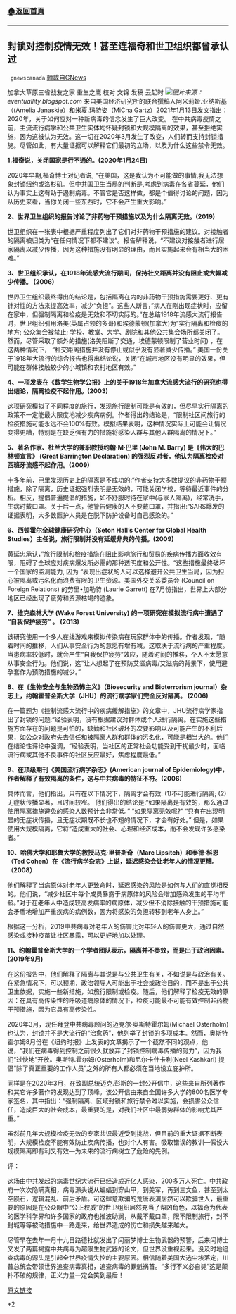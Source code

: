 ###  [:house:返回首頁](https://github.com/ourhimalayas/txt)
---

## 封锁对控制疫情无效！甚至连福奇和世卫组织都曾承认过
` gnewscanada` [轉載自GNews](https://gnews.org/zh-hans/768497/)

加拿大草原三省战友之家 重生之鹰
校对 文锦
发稿 云起时
![]()![](https://gnews.org/wp-content/uploads/2021/01/eventuallity.blogspot.com_-1.jpg)*图片来源：eventuallity.blogspot.com*
来自美国经济研究所的联合撰稿人阿米莉娅.亚纳斯基（(Amelia Janaskie）和米夏.玛特姿（MiCha Gartz）2021年1月13日发文指出：2020年，关于如何应对一种新病毒的信念发生了巨大改变。 在中共病毒疫情之前，主流流行病学和公共卫生实体均怀疑封锁和大规模隔离的效果，甚至拒绝实施，因为这被认为无效。这一切在2020年3月发生了改变，人们转而支持封锁措施。尽管如此，有大量证据可以解释它们最初的立场，以及为什么这些禁令无效。

**1.福奇说，关闭国家是行不通的。(2020年1月24日)**

2020年早期,福奇博士对记者说, “在美国，这是我认为不可能做的事情,我无法想象封锁纽约或洛杉矶。但中共国卫生当局的判断是,考虑到病毒在各省蔓延，他们认为事实上这有助于遏制病毒。不管它是否这样做，都是个值得讨论的问题，因为从历史来看，当你关闭一些东西时，它不会产生重大影响。”

**2、世界卫生组织的报告讨论了非药物干预措施以及为什么隔离无效。(2019)**

世卫组织在一张表中根据严重程度列出了它们对非药物干预措施的建议。对接触者的隔离被归类为“在任何情况下都不建议”。报告解释说，“不建议对接触者进行居家隔离以减少传播，因为这种措施没有明显的理由，而且实施起来会有相当大的困难。”

**3、世卫组织承认，在1918年流感大流行期间，保持社交距离并没有阻止或大幅减少传播。 (2006)**

世界卫生组织最终得出的结论是，包括隔离在内的非药物干预措施需要更好、更有针对性的方法来提高效率，减少“负担”。这些人断言，”病人在刚出现症状时，应留在家中，但强制隔离和检疫是无效和不切实际的。”在总结1918年流感大流行报告时，世卫组织引用洛美(英属占领的多哥)和埃德蒙顿(加拿大)为”实行隔离和检疫的地方; 公众集会被禁止; 学校、教堂、大学、剧院和其他公共集会场所都关闭了。然而，尽管采取了额外的措施(洛美阻断了交通，埃德蒙顿限制了营业时间) ，在这两种情况下， “社交距离措施并没有停止或似乎没有显著减少传播。” 美国一份关于1918年大流行的综合报告也得出结论说，关闭“在城市地区没有明显的效果，但可能在群体接触较少的小城镇和农村地区有效。”

**4、一项发表在《数学生物学公报》上的关于1918年加拿大流感大流行的研究也得出结论，隔离检疫不起作用。(2003)**

这项研究模拟了不同程度的旅行，发现旅行限制可能是有效的，但尽早实行隔离的政策不一定能最大限度地减少疾病病例。作者得出的结论是，“限制社区间旅行的检疫措施可能永远不会100%有效。模拟结果表明，这种情况实际上可能会让情况变得更糟，特别是在缺乏强有力的措施将感染人群与其他人群隔离的情况下。”

**5、著名作家、杜兰大学的兼职教授约翰·M·巴里 (John M. Barry) 是《伟大的巴林顿宣言》 (Great Barrington Declaration) 的强烈反对者，他认为隔离检疫对西班牙流感不起作用。(2009)**

十多年前，巴里发现历史上的隔离是不成功的:“作者支持大多数提议的非药物干预措施，除了隔离，历史证据强烈表明是无效的，可能关闭学校，等待最近事件的分析。相反，提倡普遍提倡的措施，如不舒服时待在家中(与家人隔离)，经常洗手，生病时戴口罩。关于后一点，他警告健康的人不要戴口罩，并指出:“SARS爆发的证据表明，大多数医护人员是在脱下防护设备时自己感染的。”

**6、西顿霍尔全球健康研究中心（Seton Hall’s Center for Global Health Studies）主任说，旅行限制并没有延缓非典的传播。(2009)**

黄延忠承认，”旅行限制和检疫措施在阻止影响旅行和贸易的疾病传播方面收效有限，阻碍了全球应对疾病爆发所必需的那种透明度和公开性。“这些措施最终破坏一个国家的监测能力, 因为 “表现出症状的人可以选择避开公共卫生当局，因为担心被隔离或污名化而浪费有限的卫生资源。美国外交关系委员会 (Council on Foreign Relations) 的劳里•加勒特 (Laurie Garrett) 在7月份指出，世界上大部分地区已经出现了疲劳和资源枯竭的迹象。

**7、维克森林大学 (Wake Forest University) 的一项研究在模拟流行病中遭遇了 “自我保护疲劳” 。 (2013)**

该研究使用一个多人在线游戏来模拟传染病在玩家群体中的传播。作者发现，“随着时间的推移，人们从事安全行为的意愿有增有减，这取决于流行病的严重程度。当患病率较低时，就会产生“自我保护疲劳”效应，随着时间的推移，个人不太愿意从事安全行为。他们说，这“让人想起了在预防艾滋病毒/艾滋病的背景下，使用避孕套作为预防措施的减少。”

**8、在《生物安全与生物恐怖主义》（Biosecurity and Bioterrorism journal）杂志上，约翰霍普金斯大学（JHU）的流行病学家们完全反对隔离。 (2006)**

在一篇题为《控制流感大流行中的疾病缓解措施》的文章中，JHU流行病学家指出了封锁的问题:“经验表明，没有根据建议对群体或个人进行隔离。在实施这些措施方面存在的问题是可怕的，缺勤和社区破坏的次要影响以及可能产生的不利后果，如公众对政府失去信任和被隔离人群和群体的污名化，可能是相当大的。他们在结论性评论中强调，“经验表明，当社区的正常社会功能受到干扰最少时，面临流行病或其他不良事件的社区反应最好，焦虑程度最低。”

**9、在顶级期刊《美国流行病学杂志》(American journal of Epidemiology)中，作者解释了有效隔离的条件，这与中共病毒的特征不符。(2006)**

具体而言，他们指出，只有在以下情况下，隔离才会有效:
(1)不可能进行隔离;
(2)无症状传播显著，且时间较窄。
他们得出的结论是:“如果隔离是有效的，那么通过使用隔离措施避免的感染人数预计会非常低。” “如果隔离无效呢?” “只有在出现明显的无症状传播，且无症状期既不长也不短的情况下，才会有好处。” 但是，如果使用大规模隔离，它将“造成重大的社会、心理和经济成本，而不会发现许多感染者。”

**10、哈佛大学和耶鲁大学的教授马克·里普斯奇（Marc Lipsitch）和泰德·科恩（Ted Cohen）在《流行病学杂志》上说，延迟感染会让老年人的情况更糟。（2008）**

他们解释了当病原体对老年人更致命时，延迟感染的风险是如何与人们的直觉相反的。他们说，“减少社区中每个成员暴露于病原体的风险会增加感染发生的平均年龄。”对于在老年人中造成较高发病率的病原体，减少但不消除接触的干预措施可能会矛盾地增加严重疾病的病例数，因为将感染的负担转移到老年人身上。”

根据这一分析，2019中共病毒对老年人的伤害比对年轻人的伤害更大，通过自然感染或接种疫苗让社区暴露，可以更好地加以处理。

**11、约翰霍普金斯大学的一个学者团队表示，隔离并不奏效，而是出于政治因素。(2019年9月)**

在这份报告中，他们解释了隔离与其说是与公共卫生有关，不如说是与政治有关。在紧急情况下，可以预期，政治领导人可能出于社会或政治目的，而不是出于公共卫生依据，实施一些新措施，如旅行限制或检疫。随后，他们解释了检疫无效的原因：在具有高传染性的呼吸道病原体的情况下，检疫可能最不可能有效控制非药物干预措施，因为它具有高传染性。

2020年3月，现任拜登中共病毒顾问的迈克尔·奥斯特霍尔姆(Michael Osterholm)也认为，封锁并不是大流行的“治愈药”，他列举了封锁的多项成本。然而，奥斯特霍尔姆8月份在《纽约时报》上发表的文章揭示了一个截然不同的观点，他说，“我们在病毒得到控制之前很久就放弃了封锁控制病毒传播的努力”，因为我们“过快地”开放。奥斯特.霍尔姆(Osterholm)和尼尔卡什卡利(Neel Kashkari) 提倡“除了真正重要的工作人员”之外的所有人都必须在当地设立庇护所。

同样是在2020年3月，在致副总统迈克.彭斯的一封公开信中，这些来自所列著作和其它许多著作的发现达到了顶峰。该公开信由来自全国许多大学的800名医学专家签名，其中指出：“强制隔离、区域封锁和旅行禁令难以实施，会损害公众信任，造成巨大的社会成本，最重要的是，对我们社区中最弱势群体的影响尤其严重。”

虽然前几年大规模检疫无效的专家共识最近受到挑战，但目前的重大证据不断表明，大规模检疫不能有效防止疾病传播，也对个人有害。吸取错误的教训—假设大规模隔离即有利又有效—为未来的流行病树立了危险的先例。

评：

这场由中共发起的病毒世纪大流行已经造成近亿人感染，200多万人死亡。中共政府一次次隐瞒真相，病毒源头说从蝙蝠到穿山甲，到美军，再到三文鱼，甚至到太空陨石，逻辑混乱、前后矛盾。可这肆意欺骗的荒唐表演居然可以欺骗世人，最重要的原因是在公众眼中“公正权威”的世卫组织居然充当了帮凶角色，以福奇为代表的医学科学界和许多国家的政府也推波助澜，从戴不戴口罩，限不限制旅行，封不封城等等被动措施中一路走来，给世界造成的伤亡和损失越来越大。

尽管早在去年一月十九日路德社就发出了闫丽梦博士生物武器的预警，后来闫博士又发了两篇揭露中共病毒为超限生物武器的论文，但世界没重视起来。没及时地追查病毒的源头是引起全世界疫情失控的主要原因。相信随着美国大选尘埃落定，川普总统会带领世界追查病毒真相，追查病毒的罪魁祸首。“多行不义必自毙”这是颠扑不破的规律，正义力量一定会笑到最后！

[原文链接](https://www.aier.org/article/what-they-said-about-lockdowns-before-2020/)

+2
